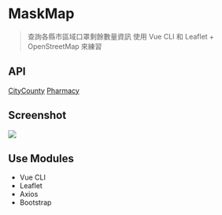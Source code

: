# MaskMap

> 查詢各縣市區域口罩剩餘數量資訊
> 使用 Vue CLI 和 Leaflet + OpenStreetMap 來練習

## API

[CityCounty](https://raw.githubusercontent.com/donma/TaiwanAddressCityAreaRoadChineseEnglishJSON/master/CityCountyData.json)
[Pharmacy](https://raw.githubusercontent.com/kiang/pharmacies/master/json/points.json)

## Screenshot

![](https://i.imgur.com/dJhQ4wV.jpg)

## Use Modules
* Vue CLI
* Leaflet
* Axios
* Bootstrap
